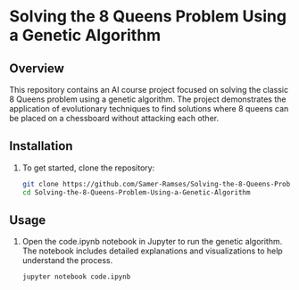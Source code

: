 # Solving the 8 Queens Problem Using a Genetic Algorithm

## Overview

This repository contains an AI course project focused on solving the classic 8 Queens problem using a genetic algorithm. The project demonstrates the application of evolutionary techniques to find solutions where 8 queens can be placed on a chessboard without attacking each other.

## Installation

1. To get started, clone the repository:
   ```bash
   git clone https://github.com/Samer-Ramses/Solving-the-8-Queens-Problem-Using-a-Genetic-Algorithm.git
   cd Solving-the-8-Queens-Problem-Using-a-Genetic-Algorithm
   ```

## Usage

1. Open the code.ipynb notebook in Jupyter to run the genetic algorithm. The notebook includes detailed explanations and visualizations to help understand the process.
   ```bash
   jupyter notebook code.ipynb
   ```
